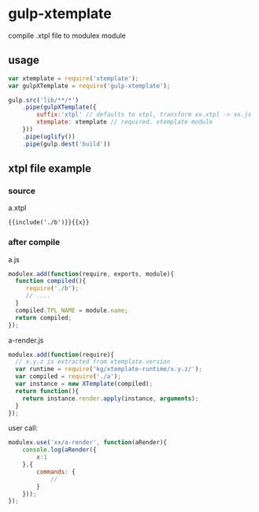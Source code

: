 # gulp-xtemplate

compile .xtpl file to modulex module


## usage

```javascript
var xtemplate = require('xtemplate');
var gulpXTemplate = require('gulp-xtemplate');

gulp.src('lib/**/*')
    .pipe(gulpXTemplate({
        suffix:'xtpl' // defaults to xtpl, transform xx.xtpl -> xx.js
        xtemplate: xtemplate // required. xtemplate module
    }))
    .pipe(uglify())
    .pipe(gulp.dest('build'))
```

## xtpl file example

### source

a.xtpl
```
{{include('./b')}}{{x}}
```

### after compile

a.js

```javascript
modulex.add(function(require, exports, module){
  function compiled(){
     require('./b');
     // ....
  }
  compiled.TPL_NAME = module.name;
  return compiled;
});
```

a-render.js

```javascript
modulex.add(function(require){
  // x.y.z is extracted from xtemplate.version 
  var runtime = require('kg/xtemplate-runtime/x.y.z/');
  var compiled = require('./a');
  var instance = new XTemplate(compiled);
  return function(){
    return instance.render.apply(instance, arguments);
  }
});
```

user call:

```javascript
modulex.use('xx/a-render', function(aRender){
    console.log(aRender({
        x:1
    },{
        commands: {
            //
        }
    }));
});
```